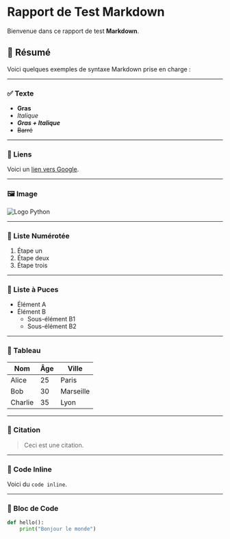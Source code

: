 # Rapport de Test Markdown

Bienvenue dans ce rapport de test **Markdown**.

## 🧪 Résumé

Voici quelques exemples de syntaxe Markdown prise en charge :

---

### ✅ Texte

- **Gras**
- *Italique*
- ***Gras + Italique***
- ~~Barré~~

---

### 🔗 Liens

Voici un [lien vers Google](https://www.google.com).

---

### 🖼️ Image

![Logo Python](https://www.python.org/static/community_logos/python-logo.png)

---

### 🔢 Liste Numérotée

1. Étape un
2. Étape deux
3. Étape trois

---

### 🔲 Liste à Puces

- Élément A
- Élément B
  - Sous-élément B1
  - Sous-élément B2

---

### 🧾 Tableau

| Nom      | Âge | Ville     |
|----------|-----|-----------|
| Alice    | 25  | Paris     |
| Bob      | 30  | Marseille |
| Charlie  | 35  | Lyon      |

---

### 💬 Citation

> Ceci est une citation.

---

### 🧱 Code Inline

Voici du `code inline`.

---

### 🧱 Bloc de Code

```python
def hello():
    print("Bonjour le monde")
